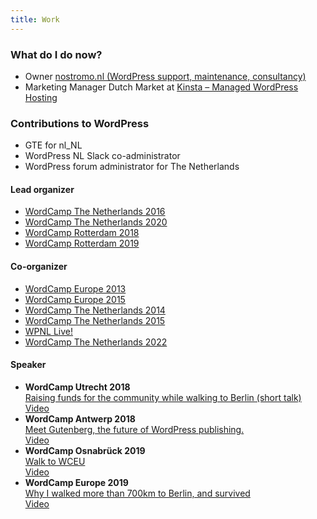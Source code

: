 ```yaml
---
title: Work
---
```


### What do I do now?

*   Owner [nostromo.nl (WordPress support, maintenance, consultancy)](https://nostromo.nl)
*   Marketing Manager Dutch Market at [Kinsta – Managed WordPress Hosting](https://kinsta.com/nl/)

### Contributions to WordPress

*   GTE for nl\_NL
*   WordPress NL Slack co-administrator
*   WordPress forum administrator for The Netherlands

#### Lead organizer

*   [WordCamp The Netherlands 2016](https://2016.netherlands.wordcamp.org/)
*   [WordCamp The Netherlands 2020](https://2020.netherlands.wordcamp.org/)
*   [WordCamp Rotterdam 2018](https://2018.rotterdam.wordcamp.org/)
*   [WordCamp Rotterdam 2019](https://2019.rotterdam.wordcamp.org/)

#### Co-organizer

*   [WordCamp Europe 2013](http://2013.europe.wordcamp.org/)
*   [WordCamp Europe 2015](http://2015.europe.wordcamp.org/)
*   [WordCamp The Netherlands 2014](http://2014.netherlands.wordcamp.org/)
*   [WordCamp The Netherlands 2015](http://2015.netherlands.wordcamp.org/)
*   [WPNL Live!](https://wpnl.live/)
*   [WordCamp The Netherlands 2022](http://netherlands.wordcamp.org/2022/)

#### Speaker

*   **WordCamp Utrecht 2018**  
    [Raising funds for the community while walking to Berlin (short talk)](https://utrecht.wordcamp.org/2018/session/raising-funds-for-the-community-while-walking-to-berlin/)  
    [Video](https://wordpress.tv/2020/02/10/marcel-bootsman-raising-funds-for-the-community-while-walking-to-berlin/)
*   **WordCamp Antwerp 2018**  
    [Meet Gutenberg, the future of WordPress publishing.](https://antwerp.wordcamp.org/2018/sessions/#wcorg-session-1348)  
    [Video](https://wordpress.tv/2018/04/03/marcel-bootsman-meet-gutenberg-the-future-of-wordpress-publishing/)
*   **WordCamp Osnabrück 2019**  
    [Walk to WCEU](https://osnabrueck.wordcamp.org/2019/speaker/marcel-bootsman/)  
    [Video](https://wordpress.tv/2019/03/25/marcel-bootsman-walk-to-wceu/)
*   **WordCamp Europe 2019**  
    [Why I walked more than 700km to Berlin, and survived](https://europe.wordcamp.org/2019/session/why-i-walked-more-than-700km-to-berlin-and-survived/)  
    [Video](https://wordpress.tv/2019/10/11/marcel-bootsman-why-i-walked-more-than-700km-to-berlin-and-survived/)


